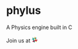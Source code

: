 # phylus
A Physics engine built in C<br><br>
Join us at [<img src="./images/slack.png" width = 15>](https://join.slack.com/t/phylus/shared_invite/enQtNDUyODg2MjEwOTk2LTk1YWM4MDBjZmUwZWRlODM4YmU1ZDlkNDUyY2NlYzhkYmY1MzMxNDVkMGU1NjNlYWJiYjc2MzlhNGM5MjRmZDE)
